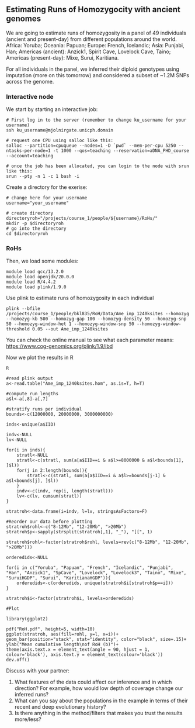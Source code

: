 ## Estimating Runs of Homozygocity with ancient genomes

We are going to estimate runs of homozygosity in a panel of 49 individuals (ancient and present-day) from different populations around the world. Africa: Yoruba; Oceania: Papuan; Europe: French, Icelandic; Asia: Punjabi, Han; Americas (ancient): Anzick1, Spirit Cave, Lovelock Cave, Taino; Americas (present-day): Mixe, Surui, Karitiana. 

For all individuals in the panel, we inferred their diploid genotypes using imputation (more on this tomorrow) and considered a subset of ~1.2M SNPs across the genome. 

### Interactive node 
We start by starting an interactive job:

```{bash, eval = FALSE}
# First log in to the server (remember to change ku_username for your username)
ssh ku_username@mjolnirgate.unicph.domain

# request one CPU using salloc like this:
salloc --partition=cpuqueue --nodes=1 -D `pwd` --mem-per-cpu 5250 --ntasks-per-node=1 -t 1000 --qos=teaching --reservation=aDNA_PHD_course --account=teaching

# once the job has been allocated, you can login to the node with srun like this:
srun --pty -n 1 -c 1 bash -i
```

Create a directory for the exerise:

```{bash, eval = FALSE}
# change here for your username
username="your_username"

# create directory
directoryroh="/projects/course_1/people/${username}/RoHs/"
mkdir -p $directoryroh
# go into the directory
cd $directoryroh
```

### RoHs

Then, we load some modules:

```{bash, eval = FALSE}
module load gcc/13.2.0
module load openjdk/20.0.0
module load R/4.4.2
module load plink/1.9.0
```

Use plink to estimate runs of homozygosity in each individual

```{bash, eval = FALSE}
plink --bfile /projects/course_1/people/bkl835/RoH/Data/Ame_imp_1240ksites --homozyg --homozyg-kb 500 --homozyg-gap 100 --homozyg-density 50 --homozyg-snp 50 --homozyg-window-het 1 --homozyg-window-snp 50 --homozyg-window-threshold 0.05 --out Ame_imp_1240ksites
```

You can check the online manual to see what each parameter means: https://www.cog-genomics.org/plink/1.9/ibd

Now we plot the results in R

```{bash, eval = FALSE}
R

#read plink output
a<-read.table("Ame_imp_1240ksites.hom", as.is=T, h=T)

#compute run lengths
a$l<-a[,8]-a[,7]

#stratify runs per individual
bounds<-c(12000000, 20000000, 3000000000)

inds<-unique(a$IID)

indv<-NULL
lv<-NULL

for(i in inds){
	stratl<-NULL
	stratl<-c(stratl, sum(a[a$IID==i & a$l>=8000000 & a$l<bounds[1], ]$l))
	for(j in 2:length(bounds)){
		stratl<-c(stratl, sum(a[a$IID==i & a$l>=bounds[j-1] & a$l<bounds[j], ]$l))
	}
	indv<-c(indv, rep(i, length(stratl)))
	lv<-c(lv, cumsum(stratl))
}

stratroh<-data.frame(i=indv, l=lv, stringsAsFactors=F)

#Reorder our data before plotting
stratroh$rohl<-c("8-12Mb", "12-20Mb", ">20Mb")
stratroh$p<-sapply(strsplit(stratroh[,1], "_"), "[[", 1)

stratroh$rohl<-factor(stratroh$rohl, levels=rev(c("8-12Mb", "12-20Mb", ">20Mb")))

orderedids<-NULL

for(i in c("Yoruba", "Papuan", "French", "Icelandic", "Punjabi", "Han", "Anzick1", "SpCave", "Lovelock", "Lovelock3", "Taino", "Mixe", "SuruiHGDP", "Surui", "KaritianaHGDP")){
	orderedids<-c(orderedids, unique(stratroh$i[stratroh$p==i]))
}

stratroh$i<-factor(stratroh$i, levels=orderedids)

#Plot

library(ggplot2)

pdf("RoH.pdf", height=5, width=10)
ggplot(stratroh, aes(fill=rohl, y=l, x=i))+
geom_bar(position="stack", stat="identity", color="black", size=.15)+
ylab("Mean cumulative length\nof RoH (b)")+
theme(axis.text.x = element_text(angle = 90, hjust = 1, colour='black'), axis.text.y = element_text(colour='black'))
dev.off()
```


Discuss with your partner:

1. What features of the data could affect our inference and in which direction? For example, how would low depth of coverage change our inferred runs? 
2. What can you say about the populations in the example in terms of their recent and deep evolutionary history?
3. Is there anything in the method/filters that makes you trust the results more/less?




















